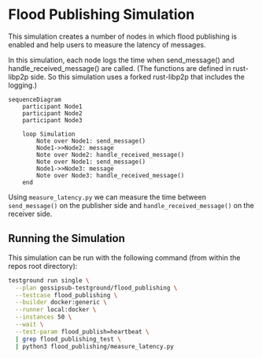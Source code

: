 # Flood Publishing Simulation

This simulation creates a number of nodes in which flood publishing is enabled
and help users to measure the latency of messages.

In this simulation, each node logs the time when send_message() and handle_received_message()
are called. (The functions are defined in rust-libp2p side. So this simulation uses
a forked rust-libp2p that includes the logging.)

```mermaid
sequenceDiagram
    participant Node1
    participant Node2
    participant Node3
    
    loop Simulation
        Note over Node1: send_message()
        Node1->>Node2: message
        Note over Node2: handle_received_message()
        Note over Node1: send_message()
        Node1->>Node3: message
        Note over Node3: handle_received_message()
    end
```

Using `measure_latency.py` we can measure the time between `send_message()` on the publisher side
and `handle_received_message()` on the receiver side.

## Running the Simulation

This simulation can be run with the following command (from within the repos
root directory):

```sh
testground run single \
  --plan gossipsub-testground/flood_publishing \
  --testcase flood_publishing \
  --builder docker:generic \
  --runner local:docker \
  --instances 50 \
  --wait \
  --test-param flood_publish=heartbeat \
  | grep flood_publishing_test \
  | python3 flood_publishing/measure_latency.py
```
